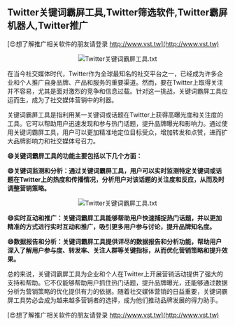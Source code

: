 ## **Twitter关键词霸屏工具,Twitter筛选软件,Twitter霸屏机器人,Twitter推广**

[😍想了解推广相关软件的朋友请登录 http://www.vst.tw](http://www.vst.tw)

 <center><img src="https://vst.tw/MP4/tuiguang/png/2.png" alt="Twitter关键词霸屏工具.txt"></center>

在当今社交媒体时代，Twitter作为全球最知名的社交平台之一，已经成为许多企业和个人推广自身品牌、产品和服务的重要渠道。然而，要在Twitter上取得关注并不容易，尤其是面对激烈的竞争和信息过载。针对这一挑战，关键词霸屏工具应运而生，成为了社交媒体营销中的利器。

关键词霸屏工具是指利用某一关键词或话题在Twitter上获得高曝光度和关注度的工具。它可以帮助用户迅速发现和参与热门话题，提升品牌曝光和影响力。通过使用关键词霸屏工具，用户可以更加精准地定位目标受众，增加转发和点赞，进而扩大品牌影响力和社交媒体号召力。

**😄关键词霸屏工具的功能主要包括以下几个方面：**

**😄关键词监测和分析：通过关键词霸屏工具，用户可以实时监测特定关键词或话题在Twitter上的热度和传播情况，分析用户对该话题的关注度和反应，从而及时调整营销策略。**

 <center><img src="https://vst.tw/MP4/tuiguang/png/6.png" alt="Twitter关键词霸屏工具.txt"></center>

**😄实时互动和推广：关键词霸屏工具能够帮助用户快速捕捉热门话题，并以更加精准的方式进行实时互动和推广，吸引更多用户参与讨论，提升品牌知名度。**

**😄数据报告和分析：关键词霸屏工具提供详尽的数据报告和分析功能，帮助用户深入了解用户参与度、转发率、关注人群等关键指标，从而优化营销策略和提升效果。**

总的来说，关键词霸屏工具为企业和个人在Twitter上开展营销活动提供了强大的支持和帮助。它不仅能够帮助用户抓住热门话题，提升品牌曝光，还能够通过数据分析为营销策略的优化提供有力的依据。随着社交媒体营销的日益重要，关键词霸屏工具势必会成为越来越多营销者的选择，成为他们推动品牌发展的得力助手。

[😍想了解推广相关软件的朋友请登录 http://www.vst.tw](http://www.vst.tw)



